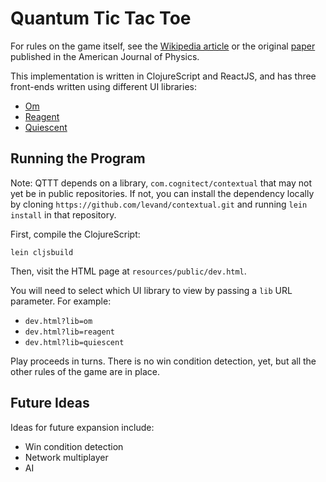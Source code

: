 # Quantum Tic Tac Toe

For rules on the game itself, see the
[Wikipedia article](http://en.wikipedia.org/wiki/Quantum_tic-tac-toe)
or the original
[paper](http://qttt.googlecode.com/files/QT3-AJP%2010-20-06.pdf)
published in the American Journal of Physics.

This implementation is written in ClojureScript and ReactJS, and has
three front-ends written using different UI libraries:

- [Om](https://github.com/omcljs/om)
- [Reagent](http://reagent-project.github.io)
- [Quiescent](https://github.com/levand/quiescent)

## Running the Program

Note: QTTT depends on a library, `com.cognitect/contextual` that may not yet
be in public repositories. If not, you can install the dependency locally by cloning
`https://github.com/levand/contextual.git` and running `lein install` in that repository.

First, compile the ClojureScript:

`lein cljsbuild`

Then, visit the HTML page at `resources/public/dev.html`.

You will need to select which UI library to view by passing a `lib`
URL parameter. For example:

- `dev.html?lib=om`
- `dev.html?lib=reagent`
- `dev.html?lib=quiescent`

Play proceeds in turns. There is no win condition detection, yet, but
all the other rules of the game are in place.

## Future Ideas

Ideas for future expansion include:

- Win condition detection
- Network multiplayer
- AI
